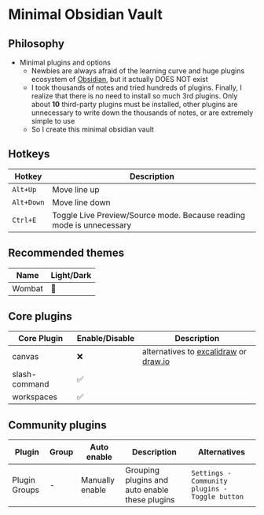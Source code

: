 # Minimal Obsidian Vault

## Philosophy

- Minimal plugins and options
	- Newbies are always afraid of the learning curve and huge plugins ecosystem of [Obsidian](https://obsidian.md), but it actually DOES NOT exist
	- I took thousands of notes and tried hundreds of plugins. Finally, I realize that there is no need to install so much 3rd plugins. Only about **10** third-party plugins must be installed, other plugins are unnecessary to write down the thousands of notes, or are extremely simple to use
	- So I create this minimal obsidian vault

## Hotkeys

| Hotkey     | Description                                                          |
| ---------- | -------------------------------------------------------------------- |
| `Alt+Up`   | Move line up                                                         |
| `Alt+Down` | Move line down                                                       |
| `Ctrl+E`   | Toggle Live Preview/Source mode. Because reading mode is unnecessary |

## Recommended themes

| Name   | Light/Dark |
| ------ | ---------- |
| Wombat | 🌙         |

## Core plugins

| Core Plugin   | Enable/Disable | Description                                                                                                                                          |
| ------------- | -------------- | ---------------------------------------------------------------------------------------------------------------------------------------------------- |
| canvas        | ❌              | alternatives to [excalidraw](https://github.com/zsviczian/obsidian-excalidraw-plugin) or [draw.io](https://github.com/jensmtg/obsidian-diagrams-net) |
| slash-command | ✅              |                                                                                                                                                      |
| workspaces    | ✅              |                                                                                                                                                      |

## Community plugins

| Plugin        | Group | Auto enable     | Description                                    | Alternatives                                   |
| ------------- | ----- | --------------- | ---------------------------------------------- | ---------------------------------------------- |
| Plugin Groups | -     | Manually enable | Grouping plugins and auto enable these plugins | `Settings - Community plugins - Toggle button` |
